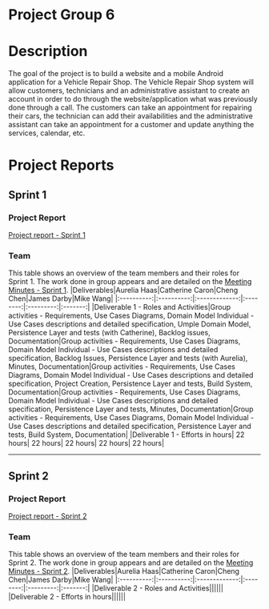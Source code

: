 # Project Group 6

# Description
The goal of the project is to build a website and a mobile Android application for a Vehicle Repair Shop.
The Vehicle Repair Shop system will allow customers, technicians and an administrative assistant to create an account in order to do through the website/application what was previously done through a call. The customers can take an appointment for repairing their cars, the technician can add their availabilities and the administrative assistant can take an appointment for a customer and update anything the services, calendar, etc.

# Project Reports
## Sprint 1
### Project Report
[Project report - Sprint 1](https://github.com/McGill-ECSE321-Winter2021/project-group-06/wiki)

### Team
This table shows an overview of the team members and their roles for Sprint 1. The work done in group appears and are detailed on the [Meeting Minutes - Sprint 1](https://github.com/McGill-ECSE321-Winter2021/project-group-06/wiki/Meeting-Minutes).
|Deliverables|Aurelia Haas|Catherine Caron|Cheng Chen|James Darby|Mike Wang|
|:----------:|:----------:|:-------------:|:--------:|:---------:|:-------:|
|Deliverable 1 - Roles and Activities|Group activities - Requirements, Use Cases Diagrams, Domain Model  Individual - Use Cases descriptions and detailed specification, Umple Domain Model, Persistence Layer and tests (with Catherine), Backlog issues, Documentation|Group activities - Requirements, Use Cases Diagrams, Domain Model  Individual - Use Cases descriptions and detailed specification, Backlog Issues, Persistence Layer and tests (with Aurelia), Minutes, Documentation|Group activities - Requirements, Use Cases Diagrams, Domain Model  Individual - Use Cases descriptions and detailed specification, Project Creation, Persistence Layer and tests, Build System, Documentation|Group activities - Requirements, Use Cases Diagrams, Domain Model  Individual - Use Cases descriptions and detailed specification, Persistence Layer and tests, Minutes, Documentation|Group activities - Requirements, Use Cases Diagrams, Domain Model  Individual - Use Cases descriptions and detailed specification, Persistence Layer and tests, Build System, Documentation|
|Deliverable 1 - Efforts in hours| 22 hours| 22 hours| 22 hours| 22 hours| 22 hours|

***
## Sprint 2
### Project Report
[Project report - Sprint 2](https://github.com/McGill-ECSE321-Winter2021/project-group-06/wiki)


### Team
This table shows an overview of the team members and their roles for Sprint 2. The work done in group appears and are detailed on the [Meeting Minutes - Sprint 2](https://github.com/McGill-ECSE321-Winter2021/project-group-06/wiki/Meeting-Minutes).
|Deliverables|Aurelia Haas|Catherine Caron|Cheng Chen|James Darby|Mike Wang|
|:----------:|:----------:|:-------------:|:--------:|:---------:|:-------:|
|Deliverable 2 - Roles and Activities||||||
|Deliverable 2 - Efforts in hours||||||

